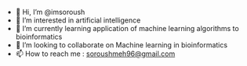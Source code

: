 - 👋 Hi, I’m @imsoroush
- 👀 I’m interested in artificial intelligence
- 🌱 I’m currently learning application of machine learning algorithms to bioinformatics
- 💞️ I’m looking to collaborate on Machine learning in bioinformatics
- 📫 How to reach me : soroushmeh96@gmail.com

<!---
imsoroush/imsoroush is a ✨ special ✨ repository because its `README.md` (this file) appears on your GitHub profile.
You can click the Preview link to take a look at your changes.
--->
